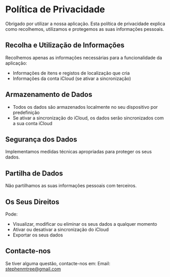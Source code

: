 # Política de Privacidade

Obrigado por utilizar a nossa aplicação. Esta política de privacidade explica como recolhemos, utilizamos e protegemos as suas informações pessoais.

## Recolha e Utilização de Informações

Recolhemos apenas as informações necessárias para a funcionalidade da aplicação:
- Informações de itens e registos de localização que cria
- Informações da conta iCloud (se ativar a sincronização)

## Armazenamento de Dados

- Todos os dados são armazenados localmente no seu dispositivo por predefinição
- Se ativar a sincronização do iCloud, os dados serão sincronizados com a sua conta iCloud

## Segurança dos Dados

Implementamos medidas técnicas apropriadas para proteger os seus dados.

## Partilha de Dados

Não partilhamos as suas informações pessoais com terceiros.

## Os Seus Direitos

Pode:
- Visualizar, modificar ou eliminar os seus dados a qualquer momento
- Ativar ou desativar a sincronização do iCloud
- Exportar os seus dados

## Contacte-nos

Se tiver alguma questão, contacte-nos em:
Email: stephenmtree@gmail.com 